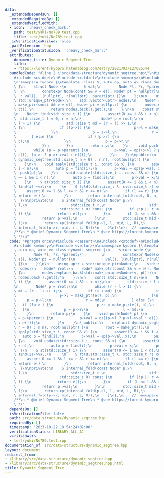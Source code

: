 ```yaml
---
data:
  _extendedDependsOn: []
  _extendedRequiredBy: []
  _extendedVerifiedWith:
  - icon: ':heavy_check_mark:'
    path: test/yuki/No789.test.cpp
    title: test/yuki/No789.test.cpp
  _isVerificationFailed: false
  _pathExtension: hpp
  _verificationStatusIcon: ':heavy_check_mark:'
  attributes:
    document_title: Dynamic Segment Tree
    links:
    - https://lorent-kyopro.hatenablog.com/entry/2021/03/12/025644
  bundledCode: "#line 2 \"src/data-structure/dynamic_segtree.hpp\"\n#include <cassert>\n\
    #include <cstddef>\n#include <cstdint>\n#include <memory>\n#include <vector>\n\
    \nnamespace kyopro {\ntemplate <class S, auto op, auto e> class dynamic_segtree\
    \ {\n    struct Node {\n        S val;\n        Node *l, *r, *parent;\n      \
    \  \n        constexpr Node(const S& v = e(), Node* pt = nullptr)\n          \
    \  : val(), l(nullptr), r(nullptr), parent(pt) {}\n    };\n\n    using uptr =\
    \ std::unique_ptr<Node>;\n    std::vector<uptr> nodes;\n    Node* root;\n    Node*\
    \ make_ptr(const S& v = e(), Node* pt = nullptr) {\n        nodes.emplace_back(std::make_unique<Node>(v,\
    \ pt));\n        return nodes.back().get();\n    };\n\n    const std::size_t n;\n\
    \n    Node* find(std::size_t i) {\n        assert(0 <= i && i < n);\n\n      \
    \  std::size_t l = 0, r = n;\n\n        Node* p = root;\n\n        while (r -\
    \ l > 1) {\n            std::size_t md = (r + l) >> 1;\n            if (i < md)\
    \ {\n                if (!p->l) {\n                    p->l = make_ptr(e(), p);\n\
    \                }\n                p = p->l;\n                r = md;\n     \
    \       } else {\n                if (!p->r) {\n                    p->r = make_ptr(e(),\
    \ p);\n                }\n                p = p->r;\n                l = md;\n\
    \            }\n        }\n        return p;\n    }\n    void push(Node* p) {\n\
    \        while (p = p->parent) {\n            p->val = op((p->l ? p->l->val :\
    \ e()), (p->r ? p->r->val : e()));\n        }\n    }\n\npublic:\n    explicit\
    \ dynamic_segtree(std::size_t n = 0) : n(n), root(nullptr) {\n        root = make_ptr();\n\
    \    }\n\n    void apply(std::size_t i, const S& x) {\n        assert(0 <= i &&\
    \ i < n);\n        auto p = find(i);\n        p->val = op(p->val, x);\n      \
    \  push(p);\n    }\n    void update(std::size_t i, const S& x) {\n        assert(0\
    \ <= i && i < n);\n        auto p = find(i);\n        p->val = x;\n        push(p);\n\
    \    }\n    S at(std::size_t i) {\n        assert(0 <= i && i < n);\n        return\
    \ find(i)->val;\n    }\n    S fold(std::size_t l, std::size_t r) const {\n   \
    \     assert(0 <= l && l <= r && r <= n);\n        if (l == r) {\n           \
    \ return e();\n        }\n        return internal_fold(root, 0, n, l, r);\n  \
    \  }\n\nprivate:\n    S internal_fold(const Node* p,\n                    std::size_t\
    \ l,\n                    std::size_t r,\n                    std::size_t L,\n\
    \                    std::size_t R) const {\n        if (!p || r <= L || R <=\
    \ l) {\n            return e();\n        }\n        if (L <= l && r <= R) {\n\
    \            return p->val;\n        }\n\n        std::size_t mid = (l + r) >>\
    \ 1;\n        return op(internal_fold(p->l, l, mid, L, R),\n                 \
    \ internal_fold(p->r, mid, r, L, R));\n    }\n};\n};  // namespace kyopro\n\n\
    /**\n * @brief Dynamic Segment Tree\n * @see https://lorent-kyopro.hatenablog.com/entry/2021/03/12/025644\n\
    \ */\n"
  code: "#pragma once\n#include <cassert>\n#include <cstddef>\n#include <cstdint>\n\
    #include <memory>\n#include <vector>\n\nnamespace kyopro {\ntemplate <class S,\
    \ auto op, auto e> class dynamic_segtree {\n    struct Node {\n        S val;\n\
    \        Node *l, *r, *parent;\n        \n        constexpr Node(const S& v =\
    \ e(), Node* pt = nullptr)\n            : val(), l(nullptr), r(nullptr), parent(pt)\
    \ {}\n    };\n\n    using uptr = std::unique_ptr<Node>;\n    std::vector<uptr>\
    \ nodes;\n    Node* root;\n    Node* make_ptr(const S& v = e(), Node* pt = nullptr)\
    \ {\n        nodes.emplace_back(std::make_unique<Node>(v, pt));\n        return\
    \ nodes.back().get();\n    };\n\n    const std::size_t n;\n\n    Node* find(std::size_t\
    \ i) {\n        assert(0 <= i && i < n);\n\n        std::size_t l = 0, r = n;\n\
    \n        Node* p = root;\n\n        while (r - l > 1) {\n            std::size_t\
    \ md = (r + l) >> 1;\n            if (i < md) {\n                if (!p->l) {\n\
    \                    p->l = make_ptr(e(), p);\n                }\n           \
    \     p = p->l;\n                r = md;\n            } else {\n             \
    \   if (!p->r) {\n                    p->r = make_ptr(e(), p);\n             \
    \   }\n                p = p->r;\n                l = md;\n            }\n   \
    \     }\n        return p;\n    }\n    void push(Node* p) {\n        while (p\
    \ = p->parent) {\n            p->val = op((p->l ? p->l->val : e()), (p->r ? p->r->val\
    \ : e()));\n        }\n    }\n\npublic:\n    explicit dynamic_segtree(std::size_t\
    \ n = 0) : n(n), root(nullptr) {\n        root = make_ptr();\n    }\n\n    void\
    \ apply(std::size_t i, const S& x) {\n        assert(0 <= i && i < n);\n     \
    \   auto p = find(i);\n        p->val = op(p->val, x);\n        push(p);\n   \
    \ }\n    void update(std::size_t i, const S& x) {\n        assert(0 <= i && i\
    \ < n);\n        auto p = find(i);\n        p->val = x;\n        push(p);\n  \
    \  }\n    S at(std::size_t i) {\n        assert(0 <= i && i < n);\n        return\
    \ find(i)->val;\n    }\n    S fold(std::size_t l, std::size_t r) const {\n   \
    \     assert(0 <= l && l <= r && r <= n);\n        if (l == r) {\n           \
    \ return e();\n        }\n        return internal_fold(root, 0, n, l, r);\n  \
    \  }\n\nprivate:\n    S internal_fold(const Node* p,\n                    std::size_t\
    \ l,\n                    std::size_t r,\n                    std::size_t L,\n\
    \                    std::size_t R) const {\n        if (!p || r <= L || R <=\
    \ l) {\n            return e();\n        }\n        if (L <= l && r <= R) {\n\
    \            return p->val;\n        }\n\n        std::size_t mid = (l + r) >>\
    \ 1;\n        return op(internal_fold(p->l, l, mid, L, R),\n                 \
    \ internal_fold(p->r, mid, r, L, R));\n    }\n};\n};  // namespace kyopro\n\n\
    /**\n * @brief Dynamic Segment Tree\n * @see https://lorent-kyopro.hatenablog.com/entry/2021/03/12/025644\n\
    \ */"
  dependsOn: []
  isVerificationFile: false
  path: src/data-structure/dynamic_segtree.hpp
  requiredBy: []
  timestamp: '2023-10-22 18:54:24+09:00'
  verificationStatus: LIBRARY_ALL_AC
  verifiedWith:
  - test/yuki/No789.test.cpp
documentation_of: src/data-structure/dynamic_segtree.hpp
layout: document
redirect_from:
- /library/src/data-structure/dynamic_segtree.hpp
- /library/src/data-structure/dynamic_segtree.hpp.html
title: Dynamic Segment Tree
---
```

